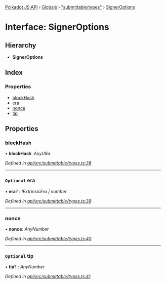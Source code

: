 [Polkadot JS API](../README.md) › [Globals](../globals.md) › ["submittable/types"](../modules/_submittable_types_.md) › [SignerOptions](_submittable_types_.signeroptions.md)

# Interface: SignerOptions

## Hierarchy

* **SignerOptions**

## Index

### Properties

* [blockHash](_submittable_types_.signeroptions.md#blockhash)
* [era](_submittable_types_.signeroptions.md#optional-era)
* [nonce](_submittable_types_.signeroptions.md#nonce)
* [tip](_submittable_types_.signeroptions.md#optional-tip)

## Properties

###  blockHash

• **blockHash**: *AnyU8a*

*Defined in [api/src/submittable/types.ts:38](https://github.com/polkadot-js/api/blob/f02613754/packages/api/src/submittable/types.ts#L38)*

___

### `Optional` era

• **era**? : *IExtrinsicEra | number*

*Defined in [api/src/submittable/types.ts:39](https://github.com/polkadot-js/api/blob/f02613754/packages/api/src/submittable/types.ts#L39)*

___

###  nonce

• **nonce**: *AnyNumber*

*Defined in [api/src/submittable/types.ts:40](https://github.com/polkadot-js/api/blob/f02613754/packages/api/src/submittable/types.ts#L40)*

___

### `Optional` tip

• **tip**? : *AnyNumber*

*Defined in [api/src/submittable/types.ts:41](https://github.com/polkadot-js/api/blob/f02613754/packages/api/src/submittable/types.ts#L41)*
